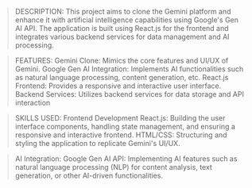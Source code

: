 >DESCRIPTION:
This project aims to clone the Gemini platform and enhance it with artificial intelligence capabilities using Google's Gen AI API. The application is built using React.js for the frontend and integrates various backend services for data management and AI processing.

>FEATURES:
Gemini Clone: Mimics the core features and UI/UX of Gemini.
Google Gen AI Integration: Implements AI functionalities such as natural language processing, content generation, etc.
React.js Frontend: Provides a responsive and interactive user interface.
Backend Services: Utilizes backend services for data storage and API interaction

>SKILLS USED:
  >Frontend Development
   React.js: Building the user interface components, handling state management, and ensuring a responsive and interactive frontend.
   HTML/CSS: Structuring and styling the application to replicate Gemini's UI/UX.

>AI Integration:
 Google Gen AI API: Implementing AI features such as natural language processing (NLP) for content analysis, text generation, or other AI-driven functionalities.
